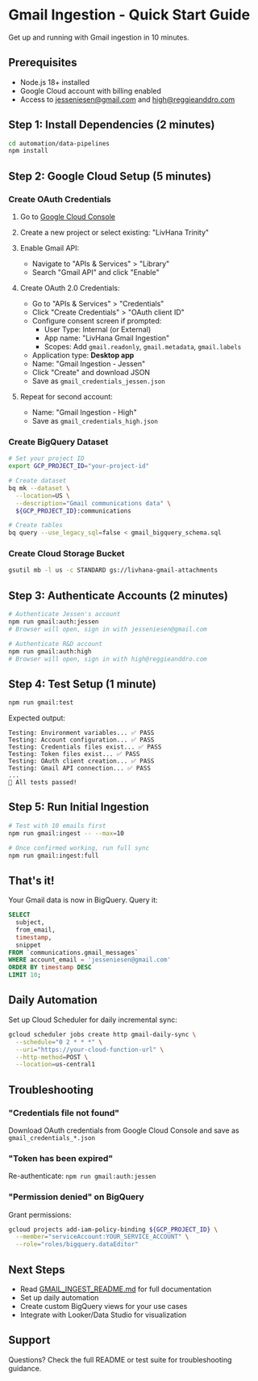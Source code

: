 # Gmail Ingestion - Quick Start Guide

Get up and running with Gmail ingestion in 10 minutes.

## Prerequisites

- Node.js 18+ installed
- Google Cloud account with billing enabled
- Access to jesseniesen@gmail.com and high@reggieanddro.com

## Step 1: Install Dependencies (2 minutes)

```bash
cd automation/data-pipelines
npm install
```

## Step 2: Google Cloud Setup (5 minutes)

### Create OAuth Credentials

1. Go to [Google Cloud Console](https://console.cloud.google.com/)
2. Create a new project or select existing: "LivHana Trinity"
3. Enable Gmail API:
   - Navigate to "APIs & Services" > "Library"
   - Search "Gmail API" and click "Enable"

4. Create OAuth 2.0 Credentials:
   - Go to "APIs & Services" > "Credentials"
   - Click "Create Credentials" > "OAuth client ID"
   - Configure consent screen if prompted:
     - User Type: Internal (or External)
     - App name: "LivHana Gmail Ingestion"
     - Scopes: Add `gmail.readonly`, `gmail.metadata`, `gmail.labels`
   - Application type: **Desktop app**
   - Name: "Gmail Ingestion - Jessen"
   - Click "Create" and download JSON
   - Save as `gmail_credentials_jessen.json`

5. Repeat for second account:
   - Name: "Gmail Ingestion - High"
   - Save as `gmail_credentials_high.json`

### Create BigQuery Dataset

```bash
# Set your project ID
export GCP_PROJECT_ID="your-project-id"

# Create dataset
bq mk --dataset \
  --location=US \
  --description="Gmail communications data" \
  ${GCP_PROJECT_ID}:communications

# Create tables
bq query --use_legacy_sql=false < gmail_bigquery_schema.sql
```

### Create Cloud Storage Bucket

```bash
gsutil mb -l us -c STANDARD gs://livhana-gmail-attachments
```

## Step 3: Authenticate Accounts (2 minutes)

```bash
# Authenticate Jessen's account
npm run gmail:auth:jessen
# Browser will open, sign in with jesseniesen@gmail.com

# Authenticate R&D account
npm run gmail:auth:high
# Browser will open, sign in with high@reggieanddro.com
```

## Step 4: Test Setup (1 minute)

```bash
npm run gmail:test
```

Expected output:
```
Testing: Environment variables... ✅ PASS
Testing: Account configuration... ✅ PASS
Testing: Credentials files exist... ✅ PASS
Testing: Token files exist... ✅ PASS
Testing: OAuth client creation... ✅ PASS
Testing: Gmail API connection... ✅ PASS
...
🎉 All tests passed!
```

## Step 5: Run Initial Ingestion

```bash
# Test with 10 emails first
npm run gmail:ingest -- --max=10

# Once confirmed working, run full sync
npm run gmail:ingest:full
```

## That's it!

Your Gmail data is now in BigQuery. Query it:

```sql
SELECT
  subject,
  from_email,
  timestamp,
  snippet
FROM `communications.gmail_messages`
WHERE account_email = 'jesseniesen@gmail.com'
ORDER BY timestamp DESC
LIMIT 10;
```

## Daily Automation

Set up Cloud Scheduler for daily incremental sync:

```bash
gcloud scheduler jobs create http gmail-daily-sync \
  --schedule="0 2 * * *" \
  --uri="https://your-cloud-function-url" \
  --http-method=POST \
  --location=us-central1
```

## Troubleshooting

### "Credentials file not found"
Download OAuth credentials from Google Cloud Console and save as `gmail_credentials_*.json`

### "Token has been expired"
Re-authenticate: `npm run gmail:auth:jessen`

### "Permission denied" on BigQuery
Grant permissions:
```bash
gcloud projects add-iam-policy-binding ${GCP_PROJECT_ID} \
  --member="serviceAccount:YOUR_SERVICE_ACCOUNT" \
  --role="roles/bigquery.dataEditor"
```

## Next Steps

- Read [GMAIL_INGEST_README.md](./GMAIL_INGEST_README.md) for full documentation
- Set up daily automation
- Create custom BigQuery views for your use cases
- Integrate with Looker/Data Studio for visualization

## Support

Questions? Check the full README or test suite for troubleshooting guidance.

<!-- Last verified: 2025-10-02 -->

<!-- Optimized: 2025-10-02 -->
